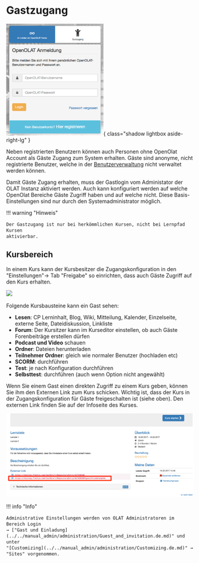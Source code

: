 # Gastzugang

![Gast-Login](assets/guestlogin_DE.png){ class="shadow lightbox aside-right-lg" }

Neben registrierten Benutzern können auch Personen ohne OpenOlat Account als
Gäste Zugang zum System erhalten. Gäste sind anonyme, nicht registrierte
Benutzer, welche in der [Benutzerverwaltung](../../manual_admin/usermanagement/index.de.md) nicht
verwaltet werden können.  

Damit Gäste Zugang erhalten, muss der Gastlogin vom Administator der OLAT
Instanz aktiviert werden. Auch kann konfiguriert werden auf welche OpenOlat
Bereiche Gäste Zugriff haben und auf welche nicht. Diese Basis-Einstellungen
sind nur durch den Systemadministrator möglich.

!!! warning "Hinweis"

    Der Gastzugang ist nur bei herkömmlichen Kursen, nicht bei Lernpfad Kursen
    aktivierbar.

## Kursbereich  

In einem Kurs kann der Kursbesitzer die Zugangskonfiguration in den
"Einstellungen"→ Tab "Freigabe" so einrichten, dass auch Gäste Zugriff auf den
Kurs erhalten.

![](assets/Gastbuchung.png)

Folgende Kursbausteine kann ein Gast sehen:

  * **Lesen**: CP Lerninhalt, Blog, Wiki, Mitteilung, Kalender, Einzelseite, externe Seite, Dateidiskussion, Linkliste
  * **Forum**: Der Kursitzer kann im Kurseditor einstellen, ob auch Gäste Forenbeiträge erstellen dürfen
  * **Podcast und Video** schauen
  * **Ordner**: Dateien herunterladen
  * **Teilnehmer Ordner**: gleich wie normaler Benutzer (hochladen etc)
  * **SCORM**: durchführen
  * **Test**: je nach Konfiguration durchführen
  * **Selbsttest**: durchführen (auch wenn Option nicht angewählt)

Wenn Sie einem Gast einen direkten Zugriff zu einem Kurs geben, können Sie ihm
den Externen Link zum  Kurs schicken. Wichtig ist, dass der Kurs in der
Zugangskonfiguration für Gäste freigeschalten ist (siehe oben). Den externen
Link finden Sie auf der Infoseite des Kurses.

![Infoseite](assets/guest_infopage_DE.png)

!!! info "Info"
    
    Administrative Einstellungen werden von OLAT Administratoren im Bereich Login
    → ["Gast und Einladung](../../manual_admin/administration/Guest_and_invitation.de.md)" und unter
    "[Customizing](../../manual_admin/administration/Customizing.de.md)" → "Sites" vorgenommen.